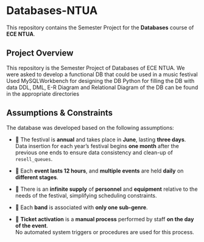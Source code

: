 # Databases-NTUA

This repository contains the Semester Project for the **Databases** course of **ECE NTUA**.

## Project Overview
This repository is the Semester Project of Databases of ECE NTUA.
We were asked to develop a functional DB that could be used in a music festival
Used MySQLWorkbench for designing the DB
Python for filling the DB with data
DDL, DML, E-R Diagram and Relational Diagram of the DB can be found in the appropriate directories

## Assumptions & Constraints

The database was developed based on the following assumptions:

- 🌼 The festival is **annual** and takes place in **June**, lasting **three days**.  
  Data insertion for each year’s festival begins **one month** after the previous one ends to ensure data consistency and clean-up of `resell_queues`.
  
- 🌼 Each **event lasts 12 hours**, and **multiple events** are held **daily** on **different stages**.

- 🌼 There is an **infinite supply** of **personnel** and **equipment** relative to the needs of the festival, simplifying scheduling constraints.

- 🌼 Each **band** is associated with **only one sub-genre**.

- 🌼 **Ticket activation** is a **manual process** performed by staff **on the day of the event**.  
  No automated system triggers or procedures are used for this process.